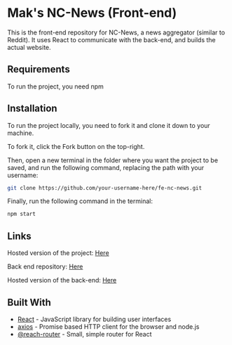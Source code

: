 # Mak's NC-News (Front-end)

This is the front-end repository for NC-News, a news aggregator (similar to Reddit). It uses React to communicate with the back-end, and builds the actual website.

## Requirements

To run the project, you need npm

## Installation

To run the project locally, you need to fork it and clone it down to your machine.

To fork it, click the Fork button on the top-right.

Then, open a new terminal in the folder where you want the project to be saved, and run the following command, replacing the path with your username:

```bash
git clone https://github.com/your-username-here/fe-nc-news.git
```

Finally, run the following command in the terminal:

```bash
npm start
```

## Links

Hosted version of the project: [Here](www.google.com)

Back end repository: [Here](https://github.com/joao-mak/nc-news)

Hosted version of the back-end: [Here](https://maks-nc-news.herokuapp.com/api/)

## Built With

* [React](https://reactjs.org/) - JavaScript library for building user interfaces
* [axios](https://github.com/axios/axios) - Promise based HTTP client for the browser and node.js
* [@reach-router](https://reach.tech/router) - Small, simple router for React